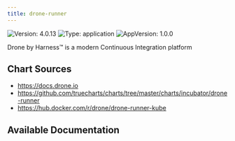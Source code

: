 ```yaml
---
title: drone-runner
---
```


![Version: 4.0.13](https://img.shields.io/badge/Version-4.0.13-informational?style=flat-square) ![Type: application](https://img.shields.io/badge/Type-application-informational?style=flat-square) ![AppVersion: 1.0.0](https://img.shields.io/badge/AppVersion-1.0.0-informational?style=flat-square)

Drone by Harness™ is a modern Continuous Integration platform

## Chart Sources

- https://docs.drone.io
- https://github.com/truecharts/charts/tree/master/charts/incubator/drone-runner
- https://hub.docker.com/r/drone/drone-runner-kube

## Available Documentation

